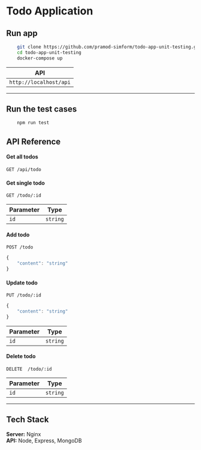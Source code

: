 # Todo Application

## Run app
```bash
    git clone https://github.com/pramod-simform/todo-app-unit-testing.git
    cd todo-app-unit-testing
    docker-compose up
```

| API |
| ------- |
| `http://localhost/api` | 

---

## Run the test cases
```bash
    npm run test
```

## API Reference

#### Get all todos
```http
GET /api/todo
```

#### Get single todo
```http
GET /todo/:id
```
| Parameter | Type     | 
| --------- | -------- |
| `id`      | `string` |

#### Add todo
```http
POST /todo
```
```javascript
{
    "content": "string"
}
```

#### Update todo
```http
PUT /todo/:id
```
```javascript
{
    "content": "string"
}
```
| Parameter | Type     | 
| --------- | -------- |
| `id`      | `string` |

#### Delete todo
```http
DELETE  /todo/:id
```
| Parameter | Type     | 
| --------- | -------- |
| `id`      | `string` |

---
## Tech Stack

**Server:** Nginx
<br>
**API:** Node, Express, MongoDB
